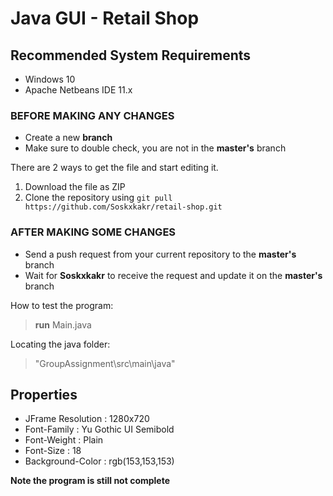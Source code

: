 # Java GUI - Retail Shop

## Recommended System Requirements
- Windows 10
- Apache Netbeans IDE 11.x

### **BEFORE MAKING ANY CHANGES** 
- Create a new **branch**
- Make sure to double check, you are not in the **master's** branch

There are 2 ways to get the file and start editing it.
1. Download the file as ZIP
2. Clone the repository using `git pull https://github.com/Soskxkakr/retail-shop.git`

### **AFTER MAKING SOME CHANGES**
- Send a push request from your current repository to the **master's** branch
- Wait for **Soskxkakr** to receive the request and update it on the **master's** branch

How to test the program:
> **run** Main.java

Locating the java folder:
> "GroupAssignment\src\main\java"

## Properties
- JFrame Resolution : 1280x720
- Font-Family : Yu Gothic UI Semibold
- Font-Weight : Plain
- Font-Size : 18
- Background-Color : rgb(153,153,153)

**Note the program is still not complete**
